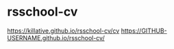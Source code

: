 # rsschool-cv
https://killative.github.io/rsschool-cv/cv
https://GITHUB-USERNAME.github.io/rsschool-cv/
